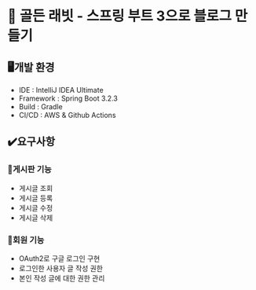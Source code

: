 # 🐰 골든 래빗 - 스프링 부트 3으로 블로그 만들기

## 🖥️개발 환경
- IDE : IntelliJ IDEA Ultimate
- Framework : Spring Boot 3.2.3
- Build : Gradle
- CI/CD : AWS & Github Actions

## ✔️요구사항
### 📍게시판 기능
- 게시글 조회
- 게시글 등록
- 게시글 수정
- 게시글 삭제

### 📍회원 기능
- OAuth2로 구글 로그인 구현
- 로그인한 사용자 글 작성 권한
- 본인 작성 글에 대한 권한 관리
